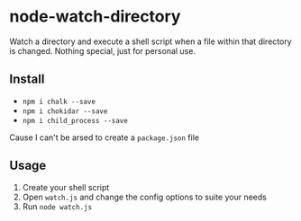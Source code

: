 # node-watch-directory
Watch a directory and execute a shell script when a file within that directory is changed.
Nothing special, just for personal use.

## Install
- `npm i chalk --save`
- `npm i chokidar --save`
- `npm i child_process --save`

Cause I can't be arsed to create a `package.json` file

## Usage
1. Create your shell script
2. Open `watch.js` and change the config options to suite your needs
3. Run `node watch.js`

